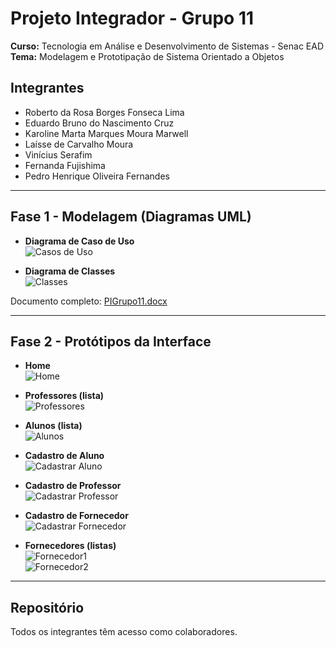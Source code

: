 # Projeto Integrador - Grupo 11

**Curso:** Tecnologia em Análise e Desenvolvimento de Sistemas - Senac EAD  
**Tema:** Modelagem e Prototipação de Sistema Orientado a Objetos  

## Integrantes

- Roberto da Rosa Borges Fonseca Lima  
- Eduardo Bruno do Nascimento Cruz  
- Karoline Marta Marques Moura Marwell  
- Laísse de Carvalho Moura  
- Vinícius Serafim  
- Fernanda Fujishima  
- Pedro Henrique Oliveira Fernandes  

---

## Fase 1 - Modelagem (Diagramas UML)

- **Diagrama de Caso de Uso**  
![Casos de Uso](fase1/diagrama_casos_uso.png)

- **Diagrama de Classes**  
![Classes](fase1/diagrama_classes.png)

 Documento completo: [PIGrupo11.docx](fase1/PIGrupo11.docx)

---

## Fase 2 - Protótipos da Interface

- **Home**  
![Home](fase2/prototipos/home.png)

- **Professores (lista)**  
![Professores](fase2/prototipos/professores.png)

- **Alunos (lista)**  
![Alunos](fase2/prototipos/aluno.png)

- **Cadastro de Aluno**  
![Cadastrar Aluno](fase2/prototipos/cadastrar_aluno.png)

- **Cadastro de Professor**  
![Cadastrar Professor](fase2/prototipos/cadastrar_professor.png)

- **Cadastro de Fornecedor**  
![Cadastrar Fornecedor](fase2/prototipos/cadastrar_fornecedor.png)

- **Fornecedores (listas)**  
![Fornecedor1](fase2/prototipos/fornecedor1.png)  
![Fornecedor2](fase2/prototipos/fornecedor2.png)

---

## Repositório

Todos os integrantes têm acesso como colaboradores.  
